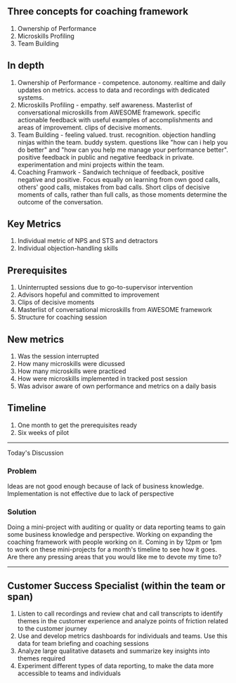 ## Three concepts for coaching framework
1. Ownership of Performance
2. Microskills Profiling
3. Team Building

## In depth
1. Ownership of Performance - competence. autonomy. realtime and daily updates on metrics. access to data and recordings with dedicated systems. 
2. Microskills Profiling - empathy. self awareness. Masterlist of conversational microskills from AWESOME framework. specific actionable feedback with useful examples of accomplishments and areas of improvement. clips of decisive moments. 
3. Team Building - feeling valued. trust. recognition. objection handling ninjas within the team. buddy system. questions like "how can i help you do better" and "how can you help me manage your performance better". positive feedback in public and negative feedback in private. experimentation and mini projects within the team. 
4. Coaching Framwork - Sandwich technique of feedback, positive negative and positive. Focus equally on learning from own good calls, others' good calls, mistakes from bad calls. Short clips of decisive moments of calls, rather than full calls, as those moments determine the outcome of the conversation. 

## Key Metrics
1. Individual metric of NPS and STS and detractors
2. Individual objection-handling skills

## Prerequisites
1. Uninterrupted sessions due to go-to-supervisor intervention
2. Advisors hopeful and committed to improvement
3. Clips of decisive moments
4. Masterlist of conversational microskills from AWESOME framework
5. Structure for coaching session

## New metrics
1. Was the session interrupted
2. How many microskills were dicussed
3. How many microskills were practiced
4. How were microskills implemented in tracked post session
5. Was advisor aware of own performance and metrics on a daily basis

## Timeline
1. One month to get the prerequisites ready
2. Six weeks of pilot

-------------

Today's Discussion

### Problem 
Ideas are not good enough because of lack of business knowledge. Implementation is not effective due to lack of perspective

### Solution
Doing a mini-project with auditing or quality or data reporting teams to gain some business knowledge and perspective. Working on expanding the coaching framework with people working on it.
Coming in by 12pm or 1pm to work on these mini-projects for a month's timeline to see how it goes.
Are there any pressing areas that you would like me to devote my time to?


-----------

## Customer Success Specialist (within the team or span)

1. Listen to call recordings and review chat and call transcripts to identify themes in the customer experience and analyze points of friction related to the customer journey
2. Use and develop metrics dashboards for individuals and teams. Use this data for team briefing and coaching sessions
3. Analyze large qualitative datasets and summarize key insights into themes required
4. Experiment different types of data reporting, to make the data more accessible to teams and individuals

